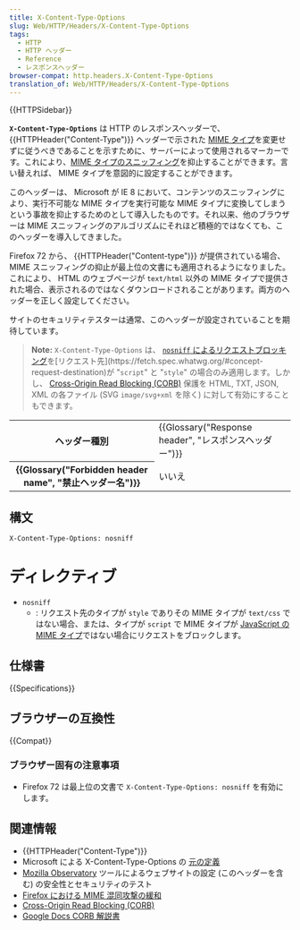 ```yaml
---
title: X-Content-Type-Options
slug: Web/HTTP/Headers/X-Content-Type-Options
tags:
  - HTTP
  - HTTP ヘッダー
  - Reference
  - レスポンスヘッダー
browser-compat: http.headers.X-Content-Type-Options
translation_of: Web/HTTP/Headers/X-Content-Type-Options
---
```

{{HTTPSidebar}}

**`X-Content-Type-Options`** は HTTP のレスポンスヘッダーで、 {{HTTPHeader("Content-Type")}} ヘッダーで示された [MIME タイプ](/ja/docs/Web/HTTP/Basics_of_HTTP/MIME_types)を変更せずに従うべきであることを示すために、サーバーによって使用されるマーカーです。これにより、[MIME タイプのスニッフィング](/ja/docs/Web/HTTP/Basics_of_HTTP/MIME_types#mime_sniffing)を抑止することができます。言い替えれば、 MIME タイプを意図的に設定することができます。

このヘッダーは、 Microsoft が IE 8 において、コンテンツのスニッフィングにより、実行不可能な MIME タイプを実行可能な MIME タイプに変換してしまうという事故を抑止するためのとして導入したものです。それ以来、他のブラウザーは MIME スニッフィングのアルゴリズムにそれほど積極的ではなくても、このヘッダーを導入してきました。

Firefox 72 から、 {{HTTPHeader("Content-type")}} が提供されている場合、 MIME スニッフィングの抑止が最上位の文書にも適用されるようになりました。これにより、 HTML のウェブページが `text/html` 以外の MIME タイプで提供された場合、表示されるのではなくダウンロードされることがあります。両方のヘッダーを正しく設定してください。

サイトのセキュリティテスターは通常、このヘッダーが設定されていることを期待しています。

> **Note:** `X-Content-Type-Options` は、 [`nosniff` によるリクエストブロッキング](https://fetch.spec.whatwg.org/#should-response-to-request-be-blocked-due-to-nosniff?)を[リクエスト先](https://fetch.spec.whatwg.org/#concept-request-destination)が "`script`" と "`style`" の場合のみ適用します。しかし、 [Cross-Origin Read Blocking (CORB)](https://chromium.googlesource.com/chromium/src/+/master/services/network/cross_origin_read_blocking_explainer.md#determining-whether-a-response-is-corb_protected) 保護を HTML, TXT, JSON, XML の各ファイル (SVG `image/svg+xml` を除く) に対して有効にすることもできます。</p>

<table class="properties">
  <tbody>
    <tr>
      <th scope="row">ヘッダー種別</th>
      <td>{{Glossary("Response header", "レスポンスヘッダー")}}</td>
    </tr>
    <tr>
      <th scope="row">{{Glossary("Forbidden header name", "禁止ヘッダー名")}}</th>
      <td>いいえ</td>
    </tr>
  </tbody>
</table>

## 構文

```
X-Content-Type-Options: nosniff
```

# ディレクティブ

- `nosniff`
  - : リクエスト先のタイプが `style` でありその MIME タイプが `text/css` ではない場合、または、タイプが `script` で MIME タイプが [JavaScript の MIME タイプ](https://html.spec.whatwg.org/multipage/scripting.html#javascript-mime-type)ではない場合にリクエストをブロックします。

## 仕様書

{{Specifications}}

## ブラウザーの互換性

{{Compat}}

### ブラウザー固有の注意事項

- Firefox 72 は最上位の文書で `X-Content-Type-Options: nosniff` を有効にします。

## 関連情報

- {{HTTPHeader("Content-Type")}}
- Microsoft による X-Content-Type-Options の [元の定義](https://blogs.msdn.microsoft.com/ie/2008/09/02/ie8-security-part-vi-beta-2-update/)
- [Mozilla Observatory](https://observatory.mozilla.org/) ツールによるウェブサイトの設定 (このヘッダーを含む) の安全性とセキュリティのテスト
- [Firefox における MIME 混同攻撃の緩和](https://blog.mozilla.org/security/2016/08/26/mitigating-mime-confusion-attacks-in-firefox/)
- [Cross-Origin Read Blocking (CORB)](https://fetch.spec.whatwg.org/#corb)
- [Google Docs CORB 解説書](https://chromium.googlesource.com/chromium/src/+/master/services/network/cross_origin_read_blocking_explainer.md)
